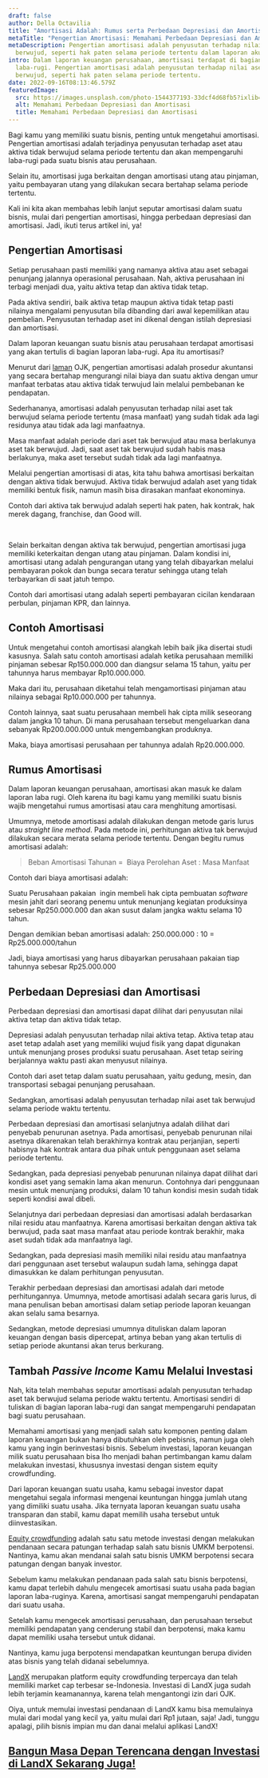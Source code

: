 ```yaml
---
draft: false
author: Della Octavilia
title: "Amortisasi Adalah: Rumus serta Perbedaan Depresiasi dan Amortisasi"
metaTitle: "Pengertian Amortisasi: Memahami Perbedaan Depresiasi dan Amortisasi"
metaDescription: Pengertian amortisasi adalah penyusutan terhadap nilai aset tak
  berwujud, seperti hak paten selama periode tertentu dalam laporan akuntansi.
intro: Dalam laporan keuangan perusahaan, amortisasi terdapat di bagian laporan
  laba-rugi. Pengertian amortisasi adalah penyusutan terhadap nilai aset tak
  berwujud, seperti hak paten selama periode tertentu.
date: 2022-09-16T08:13:46.579Z
featuredImage:
  src: https://images.unsplash.com/photo-1544377193-33dcf4d68fb5?ixlib=rb-1.2.1&ixid=MnwxMjA3fDB8MHxwaG90by1wYWdlfHx8fGVufDB8fHx8&auto=format&fit=crop&w=1032&q=80
  alt: Memahami Perbedaan Depresiasi dan Amortisasi
  title: Memahami Perbedaan Depresiasi dan Amortisasi
---
```

<!--StartFragment-->

Bagi kamu yang memiliki suatu bisnis, penting untuk mengetahui amortisasi. Pengertian amortisasi adalah terjadinya penyusutan terhadap aset atau aktiva tidak berwujud selama periode tertentu dan akan mempengaruhi laba-rugi pada suatu bisnis atau perusahaan.



Selain itu, amortisasi juga berkaitan dengan amortisasi utang atau pinjaman, yaitu pembayaran utang yang dilakukan secara bertahap selama periode tertentu.



Kali ini kita akan membahas lebih lanjut seputar amortisasi dalam suatu bisnis, mulai dari pengertian amortisasi, hingga perbedaan depresiasi dan amortisasi. Jadi, ikuti terus artikel ini, ya!



## Pengertian Amortisasi 

Setiap perusahaan pasti memiliki yang namanya aktiva atau aset sebagai penunjang jalannya operasional perusahaan. Nah, aktiva perusahaan ini terbagi menjadi dua, yaitu aktiva tetap dan aktiva tidak tetap.



Pada aktiva sendiri, baik aktiva tetap maupun aktiva tidak tetap pasti nilainya mengalami penyusutan bila dibanding dari awal kepemilikan atau pembelian. Penyusutan terhadap aset ini dikenal dengan istilah depresiasi dan amortisasi.



Dalam laporan keuangan suatu bisnis atau perusahaan terdapat amortisasi yang akan tertulis di bagian laporan laba-rugi. Apa itu amortisasi?



Menurut dari [laman](https://www.ojk.go.id/id/ojk-pedia/default.aspx) OJK, pengertian amortisasi adalah prosedur akuntansi yang secara bertahap mengurangi nilai biaya dan suatu aktiva dengan umur manfaat terbatas atau aktiva tidak terwujud lain melalui pembebanan ke pendapatan.



Sederhananya, amortisasi adalah penyusutan terhadap nilai aset tak berwujud selama periode tertentu (masa manfaat) yang sudah tidak ada lagi residunya atau tidak ada lagi manfaatnya.



Masa manfaat adalah periode dari aset tak berwujud atau masa berlakunya aset tak berwujud. Jadi, saat aset tak berwujud sudah habis masa berlakunya, maka aset tersebut sudah tidak ada lagi manfaatnya.



Melalui pengertian amortisasi di atas, kita tahu bahwa amortisasi berkaitan dengan aktiva tidak berwujud. Aktiva tidak berwujud adalah aset yang tidak memiliki bentuk fisik, namun masih bisa dirasakan manfaat ekonominya.



Contoh dari aktiva tak berwujud adalah seperti hak paten, hak kontrak, hak merek dagang, franchise, dan Good will.

 

Selain berkaitan dengan aktiva tak berwujud, pengertian amortisasi juga memiliki keterkaitan dengan utang atau pinjaman. Dalam kondisi ini, amortisasi utang adalah pengurangan utang yang telah dibayarkan melalui pembayaran pokok dan bunga secara teratur sehingga utang telah terbayarkan di saat jatuh tempo.



Contoh dari amortisasi utang adalah seperti pembayaran cicilan kendaraan perbulan, pinjaman KPR, dan lainnya.



## Contoh Amortisasi

Untuk mengetahui contoh amortisasi alangkah lebih baik jika disertai studi kasusnya. Salah satu contoh amortisasi adalah ketika perusahaan memiliki pinjaman sebesar Rp150.000.000 dan diangsur selama 15 tahun, yaitu per tahunnya harus membayar Rp10.000.000.



Maka dari itu, perusahaan diketahui telah mengamortisasi pinjaman atau nilainya sebagai Rp10.000.000 per tahunnya.



Contoh lainnya, saat suatu perusahaan membeli hak cipta milik seseorang dalam jangka 10 tahun. Di mana perusahaan tersebut mengeluarkan dana sebanyak Rp200.000.000 untuk mengembangkan produknya.



Maka, biaya amortisasi perusahaan per tahunnya adalah Rp20.000.000.

## Rumus Amortisasi

Dalam laporan keuangan perusahaan, amortisasi akan masuk ke dalam laporan laba rugi. Oleh karena itu bagi kamu yang memiliki suatu bisnis wajib mengetahui rumus amortisasi atau cara menghitung amortisasi.



Umumnya, metode amortisasi adalah dilakukan dengan metode garis lurus atau *straight line method*. Pada metode ini, perhitungan aktiva tak berwujud dilakukan secara merata selama periode tertentu. Dengan begitu rumus amortisasi adalah:



> Beban Amortisasi Tahunan =  Biaya Perolehan Aset : Masa Manfaat

Contoh dari biaya amortisasi adalah:

Suatu Perusahaan pakaian  ingin membeli hak cipta pembuatan *software* mesin jahit dari seorang penemu untuk menunjang kegiatan produksinya sebesar Rp250.000.000 dan akan susut dalam jangka waktu selama 10 tahun.



Dengan demikian beban amortisasi adalah: 250.000.000 : 10 = Rp25.000.000/tahun



Jadi, biaya amortisasi yang harus dibayarkan perusahaan pakaian tiap tahunnya sebesar Rp25.000.000

## Perbedaan Depresiasi dan Amortisasi

Perbedaan depresiasi dan amortisasi dapat dilihat dari penyusutan nilai aktiva tetap dan aktiva tidak tetap.



Depresiasi adalah penyusutan terhadap nilai aktiva tetap. Aktiva tetap atau aset tetap adalah aset yang memiliki wujud fisik yang dapat digunakan untuk menunjang proses produksi suatu perusahaan. Aset tetap seiring berjalannya waktu pasti akan menyusut nilainya.



Contoh dari aset tetap dalam suatu perusahaan, yaitu gedung, mesin, dan transportasi sebagai penunjang perusahaan.



Sedangkan, amortisasi adalah penyusutan terhadap nilai aset tak berwujud selama periode waktu tertentu.



Perbedaan depresiasi dan amortisasi selanjutnya adalah dilihat dari penyebab penurunan asetnya. Pada amortisasi, penyebab penurunan nilai asetnya dikarenakan telah berakhirnya kontrak atau perjanjian, seperti habisnya hak kontrak antara dua pihak untuk penggunaan aset selama periode tertentu.



Sedangkan, pada depresiasi penyebab penurunan nilainya dapat dilihat dari kondisi aset yang semakin lama akan menurun. Contohnya dari penggunaan mesin untuk menunjang produksi, dalam 10 tahun kondisi mesin sudah tidak seperti kondisi awal dibeli.



Selanjutnya dari perbedaan depresiasi dan amortisasi adalah berdasarkan nilai residu atau manfaatnya. Karena amortisasi berkaitan dengan aktiva tak berwujud, pada saat masa manfaat atau periode kontrak berakhir, maka aset sudah tidak ada manfaatnya lagi.



Sedangkan, pada depresiasi masih memiliki nilai residu atau manfaatnya dari penggunaan aset tersebut walaupun sudah lama, sehingga dapat dimasukkan ke dalam perhitungan penyusutan.



Terakhir perbedaan depresiasi dan amortisasi adalah dari metode perhitungannya. Umumnya, metode amortisasi adalah secara garis lurus, di mana penulisan beban amortisasi dalam setiap periode laporan keuangan akan selalu sama besarnya.



Sedangkan, metode depresiasi umumnya dituliskan dalam laporan keuangan dengan basis dipercepat, artinya beban yang akan tertulis di setiap periode akuntansi akan terus berkurang.

## Tambah *Passive Income* Kamu Melalui Investasi

Nah, kita telah membahas seputar amortisasi adalah penyusutan terhadap aset tak berwujud selama periode waktu tertentu. Amortisasi sendiri di tuliskan di bagian laporan laba-rugi dan sangat mempengaruhi pendapatan bagi suatu perusahaan.



Memahami amortisasi yang menjadi salah satu komponen penting dalam laporan keuangan bukan hanya dibutuhkan oleh pebisnis, namun juga oleh kamu yang ingin berinvestasi bisnis. Sebelum investasi, laporan keuangan milik suatu perusahaan bisa lho menjadi bahan pertimbangan kamu dalam melakukan investasi, khususnya investasi dengan sistem equity crowdfunding. 



Dari laporan keuangan suatu usaha, kamu sebagai investor dapat mengetahui segala informasi mengenai keuntungan hingga jumlah utang yang dimiliki suatu usaha. Jika ternyata laporan keuangan suatu usaha transparan dan stabil, kamu dapat memilih usaha tersebut untuk diinvestasikan.



[Equity crowdfunding](https://landx.id/) adalah satu satu metode investasi dengan melakukan pendanaan secara patungan terhadap salah satu bisnis UMKM berpotensi. Nantinya, kamu akan mendanai salah satu bisnis UMKM berpotensi secara patungan dengan banyak investor.



Sebelum kamu melakukan pendanaan pada salah satu bisnis berpotensi, kamu dapat terlebih dahulu mengecek amortisasi suatu usaha pada bagian laporan laba-ruginya. Karena, amortisasi sangat mempengaruhi pendapatan dari suatu usaha.



Setelah kamu mengecek amortisasi perusahaan, dan perusahaan tersebut memiliki pendapatan yang cenderung stabil dan berpotensi, maka kamu dapat memiliki usaha tersebut untuk didanai.



Nantinya, kamu juga berpotensi mendapatkan keuntungan berupa dividen atas bisnis yang telah didanai sebelumnya.  



[LandX](https://landx.id/) merupakan platform equity crowdfunding terpercaya dan telah memiliki market cap terbesar se-Indonesia. Investasi di LandX juga sudah lebih terjamin keamanannya, karena telah mengantongi izin dari OJK.



Oiya, untuk memulai investasi pendanaan di LandX kamu bisa memulainya mulai dari modal yang kecil ya, yaitu mulai dari Rp1 jutaan, saja! Jadi, tunggu apalagi, pilih bisnis impian mu dan danai melalui aplikasi LandX!



## [Bangun Masa Depan Terencana dengan Investasi di LandX Sekarang Juga!](https://landx.id/project/?utm_source=Blog&utm_medium=organic+keyword&utm_campaign=blog&utm_id=Blog)

<!--EndFragment-->